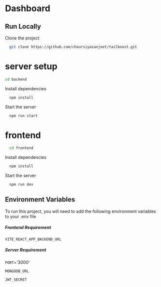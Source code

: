 
# Dashboard




## Run Locally

Clone the project

```bash
  git clone https://github.com/chaursiyasanjeet/tailboost.git
```
# server setup

  ```bash
  cd backend
```
Install dependencies

```bash
  npm install
```

Start the server

```bash
  npm run start
```
# frontend

```bash
  cd frontend
```

Install dependencies

```bash
  npm install
```

Start the server

```bash
  npm run dev
```


    
## Environment Variables

To run this project, you will need to add the following environment variables to your .env file

##### Frontend Requirement
`VITE_REACT_APP_BACKEND_URL`

##### Server Requirement
`PORT`='3000'

`MONGODB_URL`

`JWT_SECRET`




